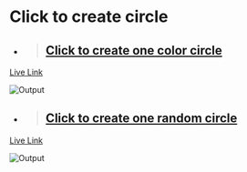 # Click to create circle

- > ## [Click to create one color circle]()

[Live Link](https://click-to-create-one-color-circle16.netlify.app)

![Output]()


- >## [Click to create one random circle]()

[Live Link](https://click-to-create-random-color-circle16.netlify.app)

![Output]()

